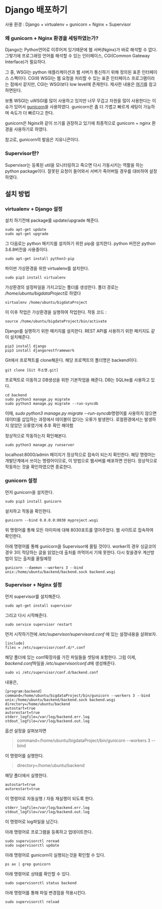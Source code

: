 # Django 배포하기

사용 환경 : Django + virtualenv + gunicorn + Nginx + Supervisor

### 왜 gunicorn + Nginx 환경을 세팅하였는가?

Django는 Python언어로 이루어져 있기때문에 웹 서버(Nginx)가 바로 해석할 수 없다. 그렇기에 프로그래밍 언어를 해석할 수 있는 인터페이스, CGI(Common Gateway Interface)가 필요하다.

그 중, WSGI는 python 애플리케이션과 웹 서버가 통신하기 위해 정의된 표준 인터페이스 스펙이다.
CGI와 WSGI는 웹 요청을 처리할 수 있는 표준 인터페이스 프로그램이라는 점에서 같지만, CGI는 WSGI보다 low level에 존재한다.
제사한 내용은 [여기](https://stackoverflow.com/questions/4929626/what-are-wsgi-and-cgi-in-plain-english)를 참고하면된다.

보통 WSGI는 uWSGI를 많이 사용하고 있지만 너무 무겁고 자원을 많이 사용한다는 이슈가 있어서 [gunicorn](https://gunicorn.org)을 사용하였다.
gunicorn은 좀 더 가볍고 빠르게 세팅이 가능하며 속도가 더 빠르다고 한다.

gunicorn은 Nginx와 같이 쓰기를 권장하고 있기에 최종적으로 gunicorn + nginx 환경을 사용하기로 하였다.

참고로, gunicorn의 발음은 지유니콘이다.

### Supervisor란?

Supervisor는 등록된 util을 모니터링하고 죽으면 다시 가동시키는 역활을 하는 python package이다. 잘못된 요청이 들어와서 서버가 죽어버릴 경우를 대비하여 설정하였다.

## 설치 방법

### virtualenv + Django 설정

설치 하기전에 package를 update/upgrade 해준다.

```
sudo apt-get update
sudo apt-get upgrade
```

그 다음로는 python 패키지를 설치하기 위한 pip을 설치한다.
python 버전은 python 3.6.8버전을 사용중이다.

```
sudo apt-get install python3-pip
```

파이썬 가상환경을 위한 virtualenv를 설치한다.

```
sudo pip3 install virtualenv
```

가상환경의 설정파일을 가지고있는 폴더를 생성한다.
폴더 경로는 */home/ubuntu/bigdataProject*로 하였다

```
virtualenv /home/ubuntu/bigdataProject
```

이 이후 작업은 가상환경을 실행하여 작업한다.
작동 코드 :

```
source /home/ubuntu/bigdateProject/bin/activate
```

Django를 실행하기 위한 패키지를 설치한다. REST API를 사용하기 위한 패키지도 같이 설치해준다.

```
pip3 install django
pip3 install djangorestframework
```

Git에서 프로젝트를 clone해온다. 해당 프로젝트의 폴더명은 backend이다.

```
git clone [Git 주소명.git]
```

프로젝트로 이동하고 DB생성을 위한 기본작업을 해준다. DB는 SQLite를 사용하고 있다.

```
cd backend
sudo python3 manage.py migrate
sudo python3 manage.py migrate --run-syncdb
```

이때, *sudo python3 manage.py migrate --run-syncdb*명령어를 사용하지 않으면 데이터를 삽입하는 과정에서 테이블이 없다는 오류가 발생한다. 로컬환경에서는 발생하지 않았던 오류였기에 추후 확인 해야함

정상적으로 작동하는지 확인해본다.

```
sudo python3 manage.py runserver
```

localhost:8000/admin 페이지가 정상적으로 접속이 되는지 확인한다.
해당 명령어는 개발단계에서 쓰이는 명령어이므로, 이 방법으로 웹서버를 배포하면 안된다. 정상적으로 작동하는 것을 확인하였으면 종료한다.

### gunicorn 설정

먼저 gunicorn을 설치한다.

```
sudo pip3 install gunicorn
```

설치하고 작동을 확인한다.

```
gunicorn --bind 0.0.0.0:8030 myproject.wsgi
```

위 명령어를 통해 모든 아이피에 대해 8030포트를 열어주었다.
웹 사이트로 접속하여 확인한다.

아래 명령어를 통해 gunicorn을 Supervisor에 올릴 것이다.
worker의 경우 싱글코어경우 3이 적당하는 글을 읽었는데 출처를 까먹어서 기재 못한다. 다시 찾을경우 계산방법이 있는 출처를 올릴예정

```
gunicorn --daemon --workers 3 --bind unix:/home/ubuntu/backend/backend.sock backend.wsgi
```

### Supervisor + Nginx 설정

먼저 supervisor를 설치해준다.

```
sudo apt-get install supervisor
```

그리고 다시 시작해준다.

```
sudo service supervisor restart
```

먼저 시작하기전에 _/etc/supervisor/supervisord.conf_ 에 있는 설정내용을 살펴보자.

```
[include]
files = /etc/supervisor/conf.d/*.conf
```

해당 폴더에 있는 conf확장자를 가진 파일들을 셋팅에 포함한다.
그럼 이제, *backend.conf*파일을 */etc/supervisor/conf.d*에 생성해준다.

```
sudo vi /etc/supervisor/conf.d/backend.conf
```

내용은,

```
[program:backend]
command=/home/ubuntu/bigdataProject/bin/gunicorn --workers 3 --bind unix:/home/ubuntu/backend/backend.sock backend.wsgi
directory=/home/ubuntu/backend
autostart=true
autorestart=true
stderr_logfile=/var/log/backend.err.log
stdout_logfile=/var/log/backend.out.log
```

옵션 설정을 살펴보자면

> command=/home/ubuntu/bigdataProject/bin/gunicorn --workers 3 --bind

이 명령어를 실행한다.

> directory=/home/ubuntu/backend

해당 폴더에서 실행한다.

```
autostart=true
autorestart=true
```

이 명령어로 자동실행 / 자동 재실행이 되도록 한다.

```
stderr_logfile=/var/log/backend.err.log
stdout_logfile=/var/log/backend.out.log
```

이 명령어로 log파일을 남긴다.

아래 명령어로 프로그램을 등록하고 업데이트한다.

```
sudo supervisorctl reread
sudo supervisorctl update
```

아래 명령어로 gunicorn이 실행되는것을 확인할 수 있다.

```
ps ax | grep gunicorn
```

아래 명령어로 상태를 확인할 수 있다.

```
sudo supervisorctl status backend
```

아래 명령어를 통해 파일 변경점을 적용시킨다.

```
sudo supervisorctl reload
```
